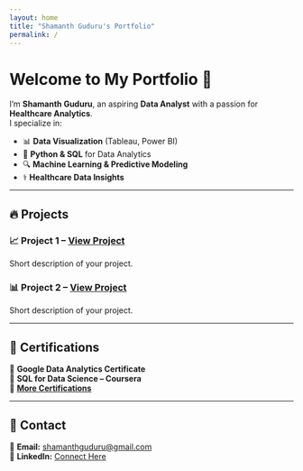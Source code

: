 ```yaml
---
layout: home
title: "Shamanth Guduru's Portfolio"
permalink: /
---
```


# Welcome to My Portfolio 👋

I’m **Shamanth Guduru**, an aspiring **Data Analyst** with a passion for **Healthcare Analytics**.  
I specialize in:
- 📊 **Data Visualization** (Tableau, Power BI)
- 🐍 **Python & SQL** for Data Analytics
- 🔍 **Machine Learning & Predictive Modeling**
- ⚕️ **Healthcare Data Insights**

---

## 🔥 Projects
### 📈 **Project 1** – [View Project](#)
Short description of your project.

### 📊 **Project 2** – [View Project](#)
Short description of your project.

---

## 📜 Certifications
🔹 **Google Data Analytics Certificate**  
🔹 **SQL for Data Science – Coursera**  
🔹 **[More Certifications](certifications.md)**  

---

## 📩 Contact
📧 **Email:** [shamanthguduru@gmail.com](mailto:shamanthguduru@gmail.com)  
🔗 **LinkedIn:** [Connect Here](https://www.linkedin.com/in/shamanth-guduru/)  
